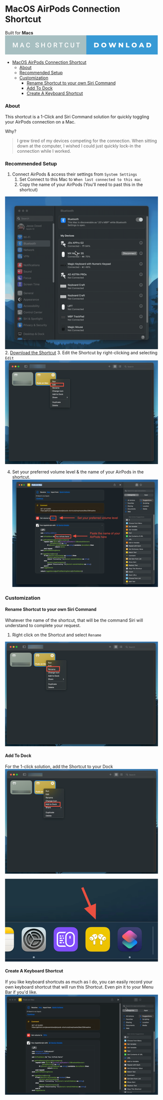 # MacOS AirPods Connection Shortcut
Built for **Macs**
[![mac-download](src/mac-shortcut-download.svg)](https://www.icloud.com/shortcuts/206c9dced74247249c68fe967dfc202d)
- [MacOS AirPods Connection Shortcut](#macos-airpods-connection-shortcut)
    - [About](#about)
    - [Recommended Setup](#recommended-setup)
    - [Customization](#customization)
      - [Rename Shortcut to your own Siri Command](#rename-shortcut-to-your-own-siri-command)
      - [Add To Dock](#add-to-dock)
      - [Create A Keyboard Shortcut](#create-a-keyboard-shortcut)


### About
This shortcut is a 1-Click and Siri Command solution for quickly toggling your AirPods connection on a Mac.

Why?
> I grew tired of my devices competing for the connection. When sitting down at the computer, I wished I could just quickly lock-in the connection while I worked.

### Recommended Setup

1. Connect AirPods & access their settings from `System Settings`
   1. Set Connect to this Mac to `When last connected to this mac`
   2. Copy the name of your AirPods (You'll need to past this in the shortcut)

![step-1](src/mac-step-1.gif)
2. [Download the Shortcut](https://www.icloud.com/shortcuts/206c9dced74247249c68fe967dfc202d)
3. Edit the Shortcut by right-clicking and selecting `Edit`
![step-3](src/mac-step-3.png)

4. Set your preferred volume level & the name of your AirPods in the shortcut.
![step-4](src/mac-step-4.png)

### Customization

#### Rename Shortcut to your own Siri Command
Whatever the name of the shortcut, that will be the command Siri will understand to complete your request.
1. Right click on the Shortcut and select `Rename`

![mac-rename](src/mac-rename.png)

#### Add To Dock
For the 1-click solution, add the Shortcut to your Dock
![mac-add-to-dock](src/mac-add-to-dock.png)

![mac-add-to-dock-2](src/mac-add-to-dock-2.png)

#### Create A Keyboard Shortcut 
If you like keyboard shortcuts as much as I do, you can easily record your own keyboard shortcut that will run this Shortcut. Even pin it to your Menu Bar if you'd like.
![mac-keyboard-shortcut](src/mac-keyboard-shortcut.gif)